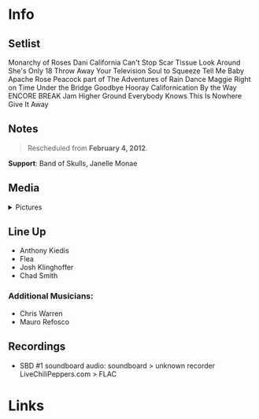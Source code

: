# Info

## Setlist

Monarchy of Roses
Dani California
Can't Stop
Scar Tissue
Look Around
She's Only 18
Throw Away Your Television
Soul to Squeeze
Tell Me Baby
Apache Rose Peacock part of
The Adventures of Rain Dance Maggie
Right on Time
Under the Bridge
Goodbye Hooray
Californication
By the Way
ENCORE BREAK
Jam
Higher Ground
Everybody Knows This Is Nowhere
Give It Away

## Notes

> Rescheduled from **February 4, 2012**.

**Support**: Band of Skulls, Janelle Monae

## Media 

<details>
  <summary>Pictures</summary>
  <!--<img alt="Setlist" title="Setlist" src="_.jpg" height="200" />
  <img alt="Flyer" title="Flyer" src="_.jpg" height="200" />-->
</details>

## Line Up

* Anthony Kiedis
* Flea
* Josh Klinghoffer
* Chad Smith

### Additional Musicians:

* Chris Warren  
* Mauro Refosco

## Recordings

* SBD #1 soundboard audio: soundboard > unknown recorder LiveChiliPeppers.com > FLAC

# Links